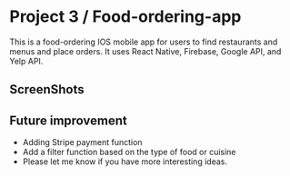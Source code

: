 # Project 3 / Food-ordering-app 


This is a food-ordering IOS mobile app for users to find restaurants and menus and place orders. It uses React Native, Firebase, Google API, and Yelp API. 

## ScreenShots


## Future improvement

- Adding Stripe payment function
- Add a filter function based on the type of food or cuisine
- Please let me know if you have more interesting ideas.
